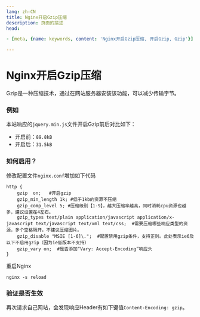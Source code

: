 ```yaml
---
lang: zh-CN  
title: Nginx开启Gzip压缩  
description: 页面的描述  
head:

- [meta, {name: keywords, content: 'Nginx开启Gzip压缩, 开启Gzip, Gzip'}]

---
```


# Nginx开启Gzip压缩

Gzip是一种压缩技术，通过在网站服务器安装该功能，可以减少传输宇节。

### 例如

本站响应的`jquery.min.js`文件开启Gzip前后对比如下：

- 开启前：`89.8kB`
- 开启后：`31.5kB`

### 如何启用？

修改配置文件`nginx.conf`增加如下代码

```text
http {
    gzip  on;   #开启gzip
    gzip_min_length 1k; #低于1kb的资源不压缩
    gzip_comp_level 5; #压缩级别【1-9】，越大压缩率越高，同时消耗cpu资源也越多，建议设置在4左右。
    gzip_types text/plain application/javascript application/x-javascript text/javascript text/xml text/css;  #需要压缩哪些响应类型的资源，多个空格隔开。不建议压缩图片。
    gzip_disable "MSIE [1-6]\.";  #配置禁用gzip条件，支持正则。此处表示ie6及以下不启用gzip（因为ie低版本不支持）
    gzip_vary on;  #是否添加“Vary: Accept-Encoding”响应头
}
```

重启Nginx

```shell
nginx -s reload
```

### 验证是否生效

再次请求自己网站，会发现响应Header有如下键值`Content-Encoding: gzip`。



<Comment></Comment>
